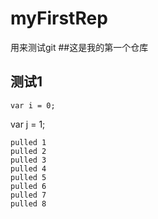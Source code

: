 # myFirstRep
用来测试git
##这是我的第一个仓库
## 测试1
```
var i = 0;
```
var j = 1;
```
pulled 1
pulled 2
pulled 3
pulled 4
pulled 5
pulled 6
pulled 7
pulled 8